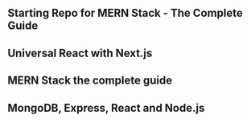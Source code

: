 ## Starting Repo for MERN Stack - The Complete Guide
## Universal React with Next.js 

## MERN Stack the complete guide

## MongoDB, Express, React and Node.js